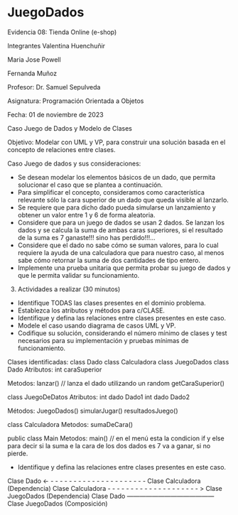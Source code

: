 # JuegoDados

Evidencia 08: Tienda Online (e-shop)


Integrantes 
Valentina Huenchuñir

Maria Jose Powell

Fernanda Muñoz


Profesor:
Dr. Samuel Sepulveda

Asignatura:
Programación Orientada a Objetos

Fecha:
01 de noviembre de 2023



Caso Juego de Dados y Modelo de Clases

Objetivo: Modelar con UML y VP, para construir una solución basada en el concepto de relaciones entre clases.


Caso Juego de dados y sus consideraciones:
- Se desean modelar los elementos básicos de un dado, que permita solucionar el caso que se plantea a continuación.
- Para simplificar el concepto, consideramos como característica relevante sólo la cara superior de un dado que queda visible al lanzarlo.
- Se requiere que para dicho dado pueda simularse un lanzamiento y obtener un valor entre 1 y 6 de forma aleatoria.
- Considere que para un juego de dados se usan 2 dados. Se lanzan los dados y se calcula la suma de ambas caras superiores, si el resultado de la suma es 7 ganaste!!! sino has perdido!!!...
- Considere que el dado no sabe cómo se suman valores, para lo cual requiere la ayuda de una calculadora que para nuestro caso, al menos sabe cómo retornar la suma de dos cantidades de tipo entero.
- Implemente una prueba unitaria que permita probar su juego de dados y que le permita validar su funcionamiento.




3. Actividades a realizar (30 minutos)
- Identifique TODAS las clases presentes en el dominio problema.
- Establezca los atributos y métodos para c/CLASE.
- Identifique y defina las relaciones entre clases presentes en este caso.
- Modele el caso usando diagrama de casos UML y VP.
- Codifique su solución, considerando el número mínimo de clases y test necesarios para su implementación y pruebas mínimas de funcionamiento.




Clases identificadas:
class Dado
class Calculadora
class JuegoDados
class Dado
Atributos: 
int caraSuperior


Metodos:
lanzar() // lanza el dado utilizando un random
getCaraSuperior()




class JuegoDeDatos
Atributos:
int dado Dado1
int dado Dado2


Métodos:
JuegoDados()
simularJugar()
resultadosJuego()










class Calculadora
Metodos:
sumaDeCara()


public class Main
Metodos:
main()
// en el menú esta la condicion if y else para decir si la suma e la cara de los dos dados es 7 va a ganar, si no pierde.


- Identifique y defina las relaciones entre clases presentes en este caso.


Clase Dado <- - - - - - - - - - - - - - - - - - - - - - Clase Calculadora (Dependencia)
Clase Calculadora - - - - - - - - - - - - - - - - - - - - > Clase JuegoDados (Dependencia)
Clase Dado —————————————— Clase JuegoDados (Composición)
